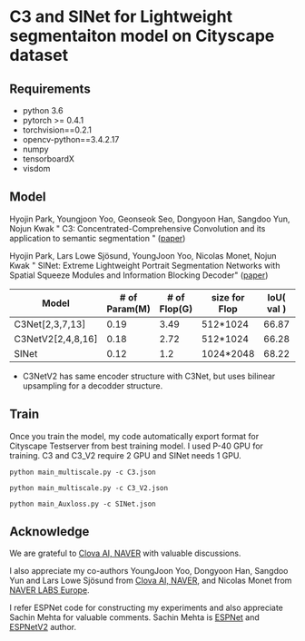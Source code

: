# C3 and SINet for Lightweight segmentaiton model on Cityscape dataset


## Requirements

- python 3.6
- pytorch >= 0.4.1
- torchvision==0.2.1
- opencv-python==3.4.2.17
- numpy
- tensorboardX
- visdom



## Model

Hyojin Park, Youngjoon Yoo, Geonseok Seo, Dongyoon Han, Sangdoo Yun, Nojun Kwak
" C3: Concentrated-Comprehensive Convolution and its application 
to semantic segmentation "
([paper](https://arxiv.org/abs/1812.04920))

Hyojin Park, Lars Lowe Sjösund, YoungJoon Yoo, Nicolas Monet, Nojun Kwak
" SINet: Extreme Lightweight Portrait Segmentation Networks with Spatial 
Squeeze Modules and Information Blocking Decoder" 
([paper](https://arxiv.org/abs/1911.09099))


|       Model   |  # of Param(M)|   # of Flop(G) | size for Flop |   IoU( val )  |    IoU (test) |   server link   |
| ------------- | ------------- | ------------- | ------------- | ------------- |  ------------- |  ------------- | 
| C3Net[2,3,7,13]|    0.19      |       3.49    |   512*1024    |       66.87   |    64.78      | [link](https://www.cityscapes-dataset.com/anonymous-results/?id=35de55e0c66400ecae916473975cf2e939f8d8af1889e119a9ab8fe70a8147d8) | 
| C3NetV2[2,4,8,16] |    0.18       |       2.72    |   512*1024    |       66.28   |    65.48      | [link](https://www.cityscapes-dataset.com/anonymous-results/?id=b00ac06d2c8e806a236a4a44ecb83e12a0f442419e16650a87082e65736f61ac) | 
| SINet        |    0.12       |       1.2     |   1024*2048    |       68.22   |     66.46    | [link](https://www.cityscapes-dataset.com/anonymous-results/?id=2ce70c4caebe666258a8138c0f296b763bdd160743a75500ed38f7854ff59a68) | 

* C3NetV2 has same encoder structure with C3Net, but uses bilinear upsampling for a decodder structure. 



## Train
Once you train the model, my code automatically export format for Cityscape Testserver from best training model.
I used P-40 GPU for training. 
C3 and C3_V2 require 2 GPU and SINet needs 1 GPU. 

```shell
python main_multiscale.py -c C3.json

python main_multiscale.py -c C3_V2.json

python main_Auxloss.py -c SINet.json
```


## Acknowledge
We are grateful to [Clova AI, NAVER](https://github.com/clovaai) with valuable discussions.

I also appreciate my co-authors 
YoungJoon Yoo, Dongyoon Han, Sangdoo Yun and Lars Lowe Sjösund 
from  [Clova AI, NAVER](https://clova.ai/en/research/research-areas.html),
and  Nicolas Monet from [NAVER LABS Europe](https://europe.naverlabs.com/).

I refer ESPNet code for constructing my experiments and also appreciate Sachin Mehta for valuable comments.
Sachin Mehta is [ESPNet](https://github.com/sacmehta/ESPNet) 
and [ESPNetV2](https://github.com/sacmehta/ESPNetv2) author.
